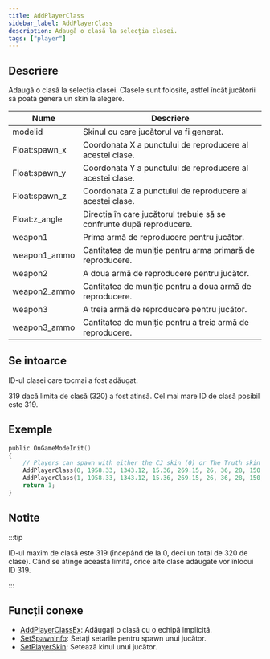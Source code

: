 ```yaml
---
title: AddPlayerClass
sidebar_label: AddPlayerClass
description: Adaugă o clasă la selecția clasei.
tags: ["player"]
---
```


## Descriere

Adaugă o clasă la selecția clasei. Clasele sunt folosite, astfel încât jucătorii să poată genera un skin la alegere.

| Nume          | Descriere                                                            |
| ------------- | -------------------------------------------------------------------- |
| modelid       | Skinul cu care jucătorul va fi generat.                              |
| Float:spawn_x | Coordonata X a punctului de reproducere al acestei clase.            |
| Float:spawn_y | Coordonata Y a punctului de reproducere al acestei clase.            |
| Float:spawn_z | Coordonata Z a punctului de reproducere al acestei clase.            |
| Float:z_angle | Direcția în care jucătorul trebuie să se confrunte după reproducere. |
| weapon1       | Prima armă de reproducere pentru jucător.                            |
| weapon1_ammo  | Cantitatea de muniție pentru arma primară de reproducere.            |
| weapon2       | A doua armă de reproducere pentru jucător.                           |
| weapon2_ammo  | Cantitatea de muniție pentru a doua armă de reproducere.             |
| weapon3       | A treia armă de reproducere pentru jucător.                          |
| weapon3_ammo  | Cantitatea de muniție pentru a treia armă de reproducere.            |

## Se intoarce

ID-ul clasei care tocmai a fost adăugat.

319 dacă limita de clasă (320) a fost atinsă. Cel mai mare ID de clasă posibil este 319.

## Exemple

```c
public OnGameModeInit()
{
    // Players can spawn with either the CJ skin (0) or The Truth skin (1).
    AddPlayerClass(0, 1958.33, 1343.12, 15.36, 269.15, 26, 36, 28, 150, 0, 0); // CJ
    AddPlayerClass(1, 1958.33, 1343.12, 15.36, 269.15, 26, 36, 28, 150, 0, 0); // The Truth
    return 1;
}
```

## Notite

:::tip

ID-ul maxim de clasă este 319 (începând de la 0, deci un total de 320 de clase). Când se atinge această limită, orice alte clase adăugate vor înlocui ID 319.

:::

## Funcții conexe

- [AddPlayerClassEx](AddPlayerClassEx): Adăugați o clasă cu o echipă implicită.
- [SetSpawnInfo](SetSpawnInfo): Setați setarile pentru spawn unui jucător.
- [SetPlayerSkin](SetPlayerSkin): Setează kinul unui jucător.
